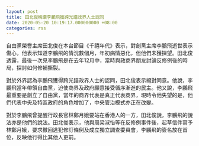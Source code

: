 ```yaml
---
layout: post
title: 田北俊稱讚李鵬飛獲跨光譜政界人士認同
date: 2020-05-20 10:19:17.000000000 +08:00
categories: rss
---
```


自由黨榮譽主席田北俊在本台節目《千禧年代》表示，對創黨主席李鵬飛逝世表示傷心，他表示知道李鵬飛的情況數個月，年初病情惡化，但他們未獲探望。田北俊透露，最後一次見李鵬飛是在去年12月中，當時與政商界朋友討論反修例後的時局，探討如何修補撕裂。

對於外界認為李鵬飛獲得跨光譜政界人士的認同，田北俊表示絕對同意。他說，李鵬飛當年帶領自由黨，迫使商界及政府願意接受循序漸進的民主。他又說，李鵬飛最重要是創立了自由黨，當年的商界代表是真正代表商界，現時令他失望的是，他們代表中央及特區政府的角色增加了，中央管治模式亦正在改變。 

對於李鵬飛曾提醒行政長官林鄭月娥要站在香港人的一方，田北俊說，李鵬飛的說法亦是他們的說法。田北俊表示，他與周梁淑怡等在反修例事件後，起草信件寫予林鄭月娥，要求撤回逃犯修訂條例及成立獨立調查委員會，李鵬飛的簽名放在首位，反映他行得比其他人更前。
